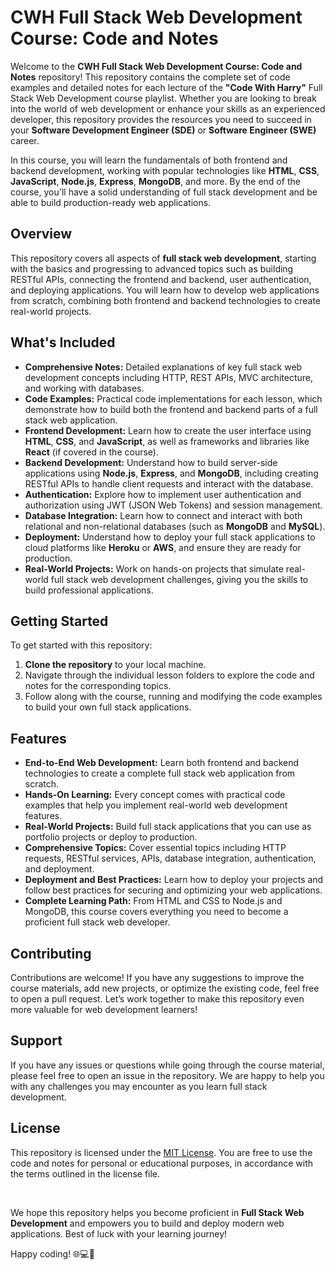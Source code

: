 # CWH Full Stack Web Development Course: Code and Notes

Welcome to the **CWH Full Stack Web Development Course: Code and Notes** repository! This repository contains the complete set of code examples and detailed notes for each lecture of the **"Code With Harry"** Full Stack Web Development course playlist. Whether you are looking to break into the world of web development or enhance your skills as an experienced developer, this repository provides the resources you need to succeed in your **Software Development Engineer (SDE)** or **Software Engineer (SWE)** career.

In this course, you will learn the fundamentals of both frontend and backend development, working with popular technologies like **HTML**, **CSS**, **JavaScript**, **Node.js**, **Express**, **MongoDB**, and more. By the end of the course, you'll have a solid understanding of full stack development and be able to build production-ready web applications.

## Overview

This repository covers all aspects of **full stack web development**, starting with the basics and progressing to advanced topics such as building RESTful APIs, connecting the frontend and backend, user authentication, and deploying applications. You will learn how to develop web applications from scratch, combining both frontend and backend technologies to create real-world projects.

## What's Included

- **Comprehensive Notes:** Detailed explanations of key full stack web development concepts including HTTP, REST APIs, MVC architecture, and working with databases.
- **Code Examples:** Practical code implementations for each lesson, which demonstrate how to build both the frontend and backend parts of a full stack web application.
- **Frontend Development:** Learn how to create the user interface using **HTML**, **CSS**, and **JavaScript**, as well as frameworks and libraries like **React** (if covered in the course).
- **Backend Development:** Understand how to build server-side applications using **Node.js**, **Express**, and **MongoDB**, including creating RESTful APIs to handle client requests and interact with the database.
- **Authentication:** Explore how to implement user authentication and authorization using JWT (JSON Web Tokens) and session management.
- **Database Integration:** Learn how to connect and interact with both relational and non-relational databases (such as **MongoDB** and **MySQL**).
- **Deployment:** Understand how to deploy your full stack applications to cloud platforms like **Heroku** or **AWS**, and ensure they are ready for production.
- **Real-World Projects:** Work on hands-on projects that simulate real-world full stack web development challenges, giving you the skills to build professional applications.

## Getting Started

To get started with this repository:

1. **Clone the repository** to your local machine.
2. Navigate through the individual lesson folders to explore the code and notes for the corresponding topics.
3. Follow along with the course, running and modifying the code examples to build your own full stack applications.

## Features

- **End-to-End Web Development:** Learn both frontend and backend technologies to create a complete full stack web application from scratch.
- **Hands-On Learning:** Every concept comes with practical code examples that help you implement real-world web development features.
- **Real-World Projects:** Build full stack applications that you can use as portfolio projects or deploy to production.
- **Comprehensive Topics:** Cover essential topics including HTTP requests, RESTful services, APIs, database integration, authentication, and deployment.
- **Deployment and Best Practices:** Learn how to deploy your projects and follow best practices for securing and optimizing your web applications.
- **Complete Learning Path:** From HTML and CSS to Node.js and MongoDB, this course covers everything you need to become a proficient full stack web developer.

## Contributing

Contributions are welcome! If you have any suggestions to improve the course materials, add new projects, or optimize the existing code, feel free to open a pull request. Let’s work together to make this repository even more valuable for web development learners!

## Support

If you have any issues or questions while going through the course material, please feel free to open an issue in the repository. We are happy to help you with any challenges you may encounter as you learn full stack development.

## License

This repository is licensed under the [MIT License](LICENSE). You are free to use the code and notes for personal or educational purposes, in accordance with the terms outlined in the license file.

<br />

We hope this repository helps you become proficient in **Full Stack Web Development** and empowers you to build and deploy modern web applications. Best of luck with your learning journey!

Happy coding! 🌐💻🚀
